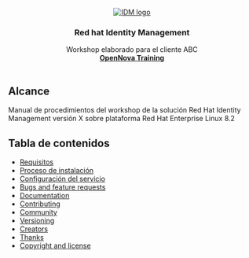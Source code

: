 <p align="center">
   <a href="https://github.com/controlandy/idm/blob/master/README.md">
    <img src="idm.png" alt="IDM logo">
  </a>
</p>
<h3 align="center">Red hat Identity Management</h3>
<p align="center">
Workshop elaborado para el cliente ABC  <br>
  <a href="https://www.opennova.pe/"><strong>OpenNova Training </strong></a>
  <br>
  <br>
</p>


## Alcance

Manual de procedimientos del workshop de la solución Red Hat Identity Management versión X sobre plataforma Red Hat Enterprise Linux 8.2

## Tabla de contenidos

- [Requisitos](#requisitos)
- [Proceso de instalación](#proceso-de-instalación)
- [Configuración del servicio](#configuración-del-servicio)
- [Bugs and feature requests](#bugs-and-feature-requests)
- [Documentation](#documentation)
- [Contributing](#contributing)
- [Community](#community)
- [Versioning](#versioning)
- [Creators](#creators)
- [Thanks](#thanks)
- [Copyright and license](#copyright-and-license)
